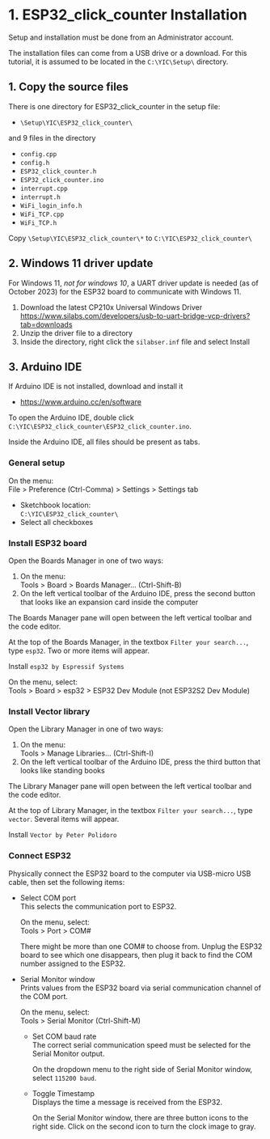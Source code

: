 # 1. ESP32_click_counter Installation

Setup and installation must be done from an Administrator account.

The installation files can come from a USB drive or a download. For this tutorial, it is assumed to be located in the `C:\YIC\Setup\` directory.

## 1. Copy the source files

There is one directory for ESP32_click_counter in the setup file:

- `\Setup\YIC\ESP32_click_counter\`

and 9 files in the directory

- `config.cpp`
- `config.h`
- `ESP32_click_counter.h`
- `ESP32_click_counter.ino`
- `interrupt.cpp`
- `interrupt.h`
- `WiFi_login_info.h`
- `WiFi_TCP.cpp`
- `WiFi_TCP.h`

Copy `\Setup\YIC\ESP32_click_counter\*` to `C:\YIC\ESP32_click_counter\`

## 2. Windows 11 driver update

For Windows 11, _not for windows 10_, a UART driver update is needed (as of October 2023) for the ESP32 board to communicate with Windows 11.

1. Download the latest CP210x Universal Windows Driver\
<https://www.silabs.com/developers/usb-to-uart-bridge-vcp-drivers?tab=downloads>
2. Unzip the driver file to a directory
3. Inside the directory, right click the `silabser.inf` file and select Install

## 3. Arduino IDE

If Arduino IDE is not installed, download and install it

- <https://www.arduino.cc/en/software>

To open the Arduino IDE, double click `C:\YIC\ESP32_click_counter\ESP32_click_counter.ino`.

Inside the Arduino IDE, all files should be present as tabs.

### General setup

On the menu:\
File > Preference (Ctrl-Comma) > Settings  > Settings tab

- Sketchbook location:\
  `C:\YIC\ESP32_click_counter\`
- Select all checkboxes

### Install ESP32 board

Open the Boards Manager in one of two ways:

1. On the menu:\
   Tools > Board > Boards Manager... (Ctrl-Shift-B)
2. On the left vertical toolbar of the Arduino IDE, press the second button that looks like an expansion card inside the computer

The Boards Manager pane will open between the left vertical toolbar and the code editor.

At the top of the Boards Manager, in the textbox `Filter your search...`, type `esp32`. Two or more items will appear.

Install `esp32 by Espressif Systems`

On the menu, select:\
Tools > Board > esp32 > ESP32 Dev Module (not ESP32S2 Dev Module)

### Install Vector library

Open the Library Manager in one of two ways:

1. On the menu:\
  Tools > Manage Libraries... (Ctrl-Shift-I)
2. On the left vertical toolbar of the Arduino IDE, press the third button that looks like standing books

The Library Manager pane will open between the left vertical toolbar and the code editor.

At the top of Library Manager, in the textbox `Filter your search...`, type `vector`. Several items will appear.

Install `Vector by Peter Polidoro`

### Connect ESP32

Physically connect the ESP32 board to the computer via USB-micro USB cable, then set the following items:

- Select COM port\
  This selects the communication port to ESP32.

  On the menu, select:\
  Tools > Port > COM#

  There might be more than one COM# to choose from. Unplug the ESP32 board to see which one disappears, then plug it back to find the COM number assigned to the ESP32.

- Serial Monitor window\
  Prints values from the ESP32 board via serial communication channel of the COM port.

  On the menu, select:\
  Tools > Serial Monitor (Ctrl-Shift-M)

  - Set COM baud rate\
    The correct serial communication speed must be selected for the Serial Monitor output.

    On the dropdown menu to the right side of Serial Monitor window, select `115200 baud`.

  - Toggle Timestamp\
    Displays the time a message is received from the ESP32.

    On the Serial Monitor window, there are three button icons to the right side. Click on the second icon to turn the clock image to gray.
